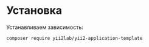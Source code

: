 Установка
===

Устанавливаем зависимость:

```
composer require yii2lab/yii2-application-template
```
